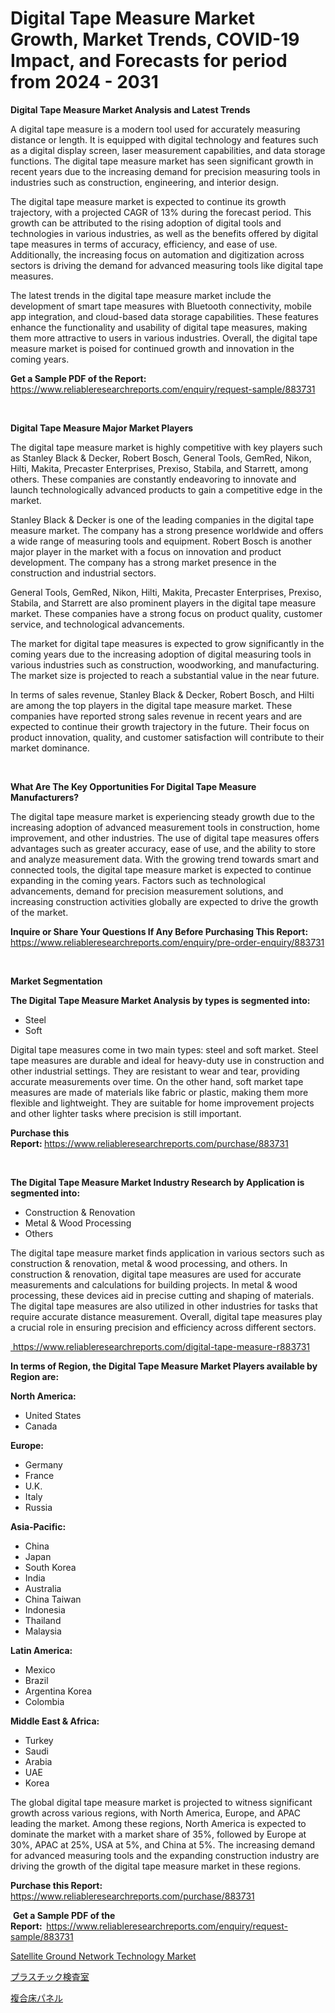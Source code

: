 <p><h1>Digital Tape Measure Market Growth, Market Trends, COVID-19 Impact, and Forecasts for period from 2024 - 2031</h1></p><p><strong>Digital Tape Measure Market Analysis and Latest Trends</strong></p>
<p><p>A digital tape measure is a modern tool used for accurately measuring distance or length. It is equipped with digital technology and features such as a digital display screen, laser measurement capabilities, and data storage functions. The digital tape measure market has seen significant growth in recent years due to the increasing demand for precision measuring tools in industries such as construction, engineering, and interior design.</p><p>The digital tape measure market is expected to continue its growth trajectory, with a projected CAGR of 13% during the forecast period. This growth can be attributed to the rising adoption of digital tools and technologies in various industries, as well as the benefits offered by digital tape measures in terms of accuracy, efficiency, and ease of use. Additionally, the increasing focus on automation and digitization across sectors is driving the demand for advanced measuring tools like digital tape measures.</p><p>The latest trends in the digital tape measure market include the development of smart tape measures with Bluetooth connectivity, mobile app integration, and cloud-based data storage capabilities. These features enhance the functionality and usability of digital tape measures, making them more attractive to users in various industries. Overall, the digital tape measure market is poised for continued growth and innovation in the coming years.</p></p>
<p><strong>Get a Sample PDF of the Report:&nbsp;</strong> <a href="https://www.reliableresearchreports.com/enquiry/request-sample/883731">https://www.reliableresearchreports.com/enquiry/request-sample/883731</a></p>
<p>&nbsp;</p>
<p><strong>Digital Tape Measure Major Market Players</strong></p>
<p><p>The digital tape measure market is highly competitive with key players such as Stanley Black & Decker, Robert Bosch, General Tools, GemRed, Nikon, Hilti, Makita, Precaster Enterprises, Prexiso, Stabila, and Starrett, among others. These companies are constantly endeavoring to innovate and launch technologically advanced products to gain a competitive edge in the market.</p><p>Stanley Black & Decker is one of the leading companies in the digital tape measure market. The company has a strong presence worldwide and offers a wide range of measuring tools and equipment. Robert Bosch is another major player in the market with a focus on innovation and product development. The company has a strong market presence in the construction and industrial sectors.</p><p>General Tools, GemRed, Nikon, Hilti, Makita, Precaster Enterprises, Prexiso, Stabila, and Starrett are also prominent players in the digital tape measure market. These companies have a strong focus on product quality, customer service, and technological advancements.</p><p>The market for digital tape measures is expected to grow significantly in the coming years due to the increasing adoption of digital measuring tools in various industries such as construction, woodworking, and manufacturing. The market size is projected to reach a substantial value in the near future.</p><p>In terms of sales revenue, Stanley Black & Decker, Robert Bosch, and Hilti are among the top players in the digital tape measure market. These companies have reported strong sales revenue in recent years and are expected to continue their growth trajectory in the future. Their focus on product innovation, quality, and customer satisfaction will contribute to their market dominance.</p></p>
<p>&nbsp;</p>
<p><strong>What Are The Key Opportunities For Digital Tape Measure Manufacturers?</strong></p>
<p><p>The digital tape measure market is experiencing steady growth due to the increasing adoption of advanced measurement tools in construction, home improvement, and other industries. The use of digital tape measures offers advantages such as greater accuracy, ease of use, and the ability to store and analyze measurement data. With the growing trend towards smart and connected tools, the digital tape measure market is expected to continue expanding in the coming years. Factors such as technological advancements, demand for precision measurement solutions, and increasing construction activities globally are expected to drive the growth of the market.</p></p>
<p><strong>Inquire or Share Your Questions If Any Before Purchasing This Report:</strong> <a href="https://www.reliableresearchreports.com/enquiry/pre-order-enquiry/883731">https://www.reliableresearchreports.com/enquiry/pre-order-enquiry/883731</a></p>
<p>&nbsp;</p>
<p><strong>Market Segmentation</strong></p>
<p><strong>The Digital Tape Measure Market Analysis by types is segmented into:</strong></p>
<p><ul><li>Steel</li><li>Soft</li></ul></p>
<p><p>Digital tape measures come in two main types: steel and soft market. Steel tape measures are durable and ideal for heavy-duty use in construction and other industrial settings. They are resistant to wear and tear, providing accurate measurements over time. On the other hand, soft market tape measures are made of materials like fabric or plastic, making them more flexible and lightweight. They are suitable for home improvement projects and other lighter tasks where precision is still important.</p></p>
<p><strong>Purchase this Report:&nbsp;</strong><a href="https://www.reliableresearchreports.com/purchase/883731">https://www.reliableresearchreports.com/purchase/883731</a></p>
<p>&nbsp;</p>
<p><strong>The Digital Tape Measure Market Industry Research by Application is segmented into:</strong></p>
<p><ul><li>Construction & Renovation</li><li>Metal & Wood Processing</li><li>Others</li></ul></p>
<p><p>The digital tape measure market finds application in various sectors such as construction & renovation, metal & wood processing, and others. In construction & renovation, digital tape measures are used for accurate measurements and calculations for building projects. In metal & wood processing, these devices aid in precise cutting and shaping of materials. The digital tape measures are also utilized in other industries for tasks that require accurate distance measurement. Overall, digital tape measures play a crucial role in ensuring precision and efficiency across different sectors.</p></p>
<p><a href="https://www.reliableresearchreports.com/digital-tape-measure-r883731">&nbsp;https://www.reliableresearchreports.com/digital-tape-measure-r883731</a></p>
<p><strong>In terms of Region, the Digital Tape Measure Market Players available by Region are:</strong></p>
<p>
    <p> <strong> North America: </strong>
        <ul>
            <li>United States</li>
            <li>Canada</li>
        </ul>
        </p> 
    <p> <strong> Europe: </strong>
        <ul>
            <li>Germany</li>
            <li>France</li>
            <li>U.K.</li>
            <li>Italy</li>
            <li>Russia</li>
        </ul>
        </p> 
    <p> <strong> Asia-Pacific: </strong>
        <ul>
            <li>China</li>
            <li>Japan</li>
            <li>South Korea</li>
            <li>India</li>
            <li>Australia</li>
            <li>China Taiwan</li>
            <li>Indonesia</li>
            <li>Thailand</li>
            <li>Malaysia</li>
        </ul>
        </p> 
    <p> <strong> Latin America: </strong>
        <ul>
            <li>Mexico</li>
            <li>Brazil</li>
            <li>Argentina Korea</li>
            <li>Colombia</li>
        </ul>
        </p> 
    <p> <strong> Middle East & Africa: </strong>
        <ul>
            <li>Turkey</li>
            <li>Saudi</li>
            <li>Arabia</li>
            <li>UAE</li>
            <li>Korea</li>
        </ul>
    </p>
    </p>
<p><p>The global digital tape measure market is projected to witness significant growth across various regions, with North America, Europe, and APAC leading the market. Among these regions, North America is expected to dominate the market with a market share of 35%, followed by Europe at 30%, APAC at 25%, USA at 5%, and China at 5%. The increasing demand for advanced measuring tools and the expanding construction industry are driving the growth of the digital tape measure market in these regions.</p></p>
<p><strong>Purchase this Report: </strong><a href="https://www.reliableresearchreports.com/purchase/883731">https://www.reliableresearchreports.com/purchase/883731</a></p>
<p>&nbsp;<strong>Get a Sample PDF of the Report:&nbsp;&nbsp;</strong><a href="https://www.reliableresearchreports.com/enquiry/request-sample/883731">https://www.reliableresearchreports.com/enquiry/request-sample/883731</a></p>
<p><strong></strong></p>
<p><p><a href="https://pretty-mail-caf.notion.site/Satellite-Ground-Network-Technology-Market-Size-Market-Outlook-and-Market-Forecast-2024-to-2031-89eaa626d353486aa03904f337852285">Satellite Ground Network Technology Market</a></p><p><a href="https://medium.com/@antonehyatt1/%E3%83%97%E3%83%A9%E3%82%B9%E3%83%81%E3%83%83%E3%82%AF%E6%A4%9C%E6%9F%BB%E3%83%81%E3%83%A3%E3%83%B3%E3%83%90%E3%83%BC%E3%83%9E%E3%83%BC%E3%82%B1%E3%83%83%E3%83%88%E3%81%AE%E5%B8%82%E5%A0%B4%E8%A6%8F%E6%A8%A1%E3%81%A8%E5%B8%82%E5%A0%B4%E5%8B%95%E5%90%91-%E5%AE%8C%E5%85%A8%E3%81%AA%E7%94%A3%E6%A5%AD%E6%A6%82%E6%B3%81-2024%E5%B9%B4%E3%81%8B%E3%82%892031%E5%B9%B4%E3%81%BE%E3%81%A7-3910564f5c24">プラスチック検査室</a></p><p><a href="https://medium.com/@chloeconn80/%E8%A4%87%E5%90%88%E3%83%95%E3%83%AD%E3%82%A2%E3%83%91%E3%83%8D%E3%83%AB%E5%B8%82%E5%A0%B4-%E7%AB%B6%E4%BA%89%E5%88%86%E6%9E%90-%E5%B8%82%E5%A0%B4%E5%8B%95%E5%90%91-2031%E5%B9%B4%E3%81%BE%E3%81%A7%E3%81%AE%E4%BA%88%E6%B8%AC-a87dab5a4f23">複合床パネル</a></p></p>